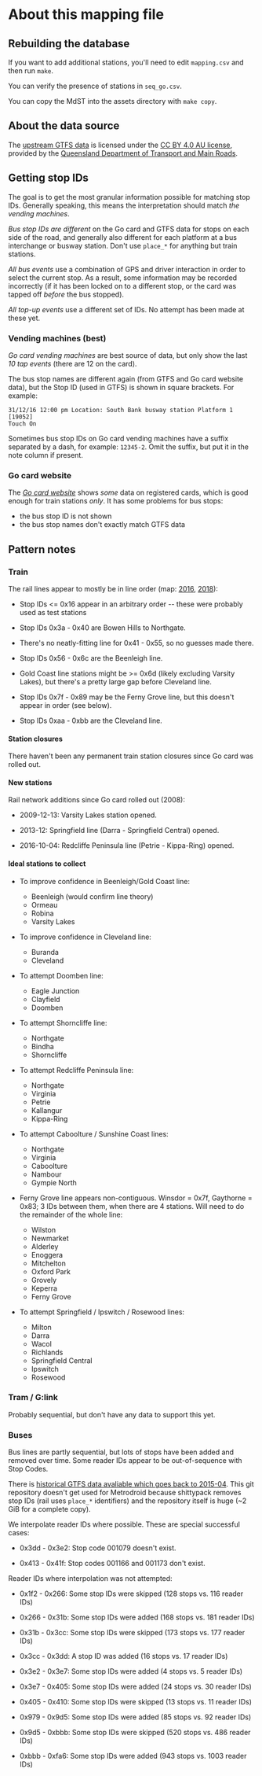 # About this mapping file

## Rebuilding the database

If you want to add additional stations, you'll need to edit `mapping.csv` and then run `make`.

You can verify the presence of stations in `seq_go.csv`.

You can copy the MdST into the assets directory with `make copy`.

## About the data source

The [upstream GTFS data][0] is licensed under the [CC BY 4.0 AU license][1], provided by the
[Queensland Department of Transport and Main Roads][2].

## Getting stop IDs

The goal is to get the most granular information possible for matching stop IDs. Generally speaking,
this means the interpretation should match _the vending machines_.

_Bus stop IDs are different_ on the Go card and GTFS data for stops on each side of the road, and
generally also different for each platform at a bus interchange or busway station. Don't use
`place_*` for anything but train stations.

_All bus events_ use a combination of GPS and driver interaction in order to select the current
stop. As a result, some information may be recorded incorrectly (if it has been locked on to a
different stop, or the card was tapped off _before_ the bus stopped).

_All top-up events_ use a different set of IDs. No attempt has been made at these yet.

### Vending machines (best)

_Go card vending machines_ are best source of data, but only show the last _10 tap events_ (there
are 12 on the card).

The bus stop names are different again (from GTFS and Go card website data), but the Stop ID (used
in GTFS) is shown in square brackets.  For example:

```
31/12/16 12:00 pm Location: South Bank busway station Platform 1 [19052]
Touch On
```

Sometimes bus stop IDs on Go card vending machines have a suffix separated by a dash, for example:
`12345-2`. Omit the suffix, but put it in the note column if present.

### Go card website

The _[Go card website][goweb]_ shows _some_ data on registered cards, which is good enough for train
stations _only_.  It has some problems for bus stops:

* the bus stop ID is not shown
* the bus stop names don't exactly match GTFS data

## Pattern notes

### Train

The rail lines appear to mostly be in line order (map: [2016][map16], [2018][map18]):

* Stop IDs <= 0x16 appear in an arbitrary order -- these were probably used as test stations

* Stop IDs 0x3a - 0x40 are Bowen Hills to Northgate.

* There's no neatly-fitting line for 0x41 - 0x55, so no guesses made there.

* Stop IDs 0x56 - 0x6c are the Beenleigh line.

* Gold Coast line stations might be >= 0x6d (likely excluding Varsity Lakes), but there's a pretty large gap before Cleveland line.

* Stop IDs 0x7f - 0x89 may be the Ferny Grove line, but this doesn't appear in order (see below).

* Stop IDs 0xaa - 0xbb are the Cleveland line.

#### Station closures

There haven't been any permanent train station closures since Go card was rolled out.

#### New stations

Rail network additions since Go card rolled out (2008):

* 2009-12-13: Varsity Lakes station opened.

* 2013-12: Springfield line (Darra - Springfield Central) opened.

* 2016-10-04: Redcliffe Peninsula line (Petrie - Kippa-Ring) opened.

#### Ideal stations to collect

* To improve confidence in Beenleigh/Gold Coast line:

  * Beenleigh (would confirm line theory)
  * Ormeau
  * Robina
  * Varsity Lakes

* To improve confidence in Cleveland line:

  * Buranda
  * Cleveland

* To attempt Doomben line:

  * Eagle Junction
  * Clayfield
  * Doomben

* To attempt Shorncliffe line:

  * Northgate
  * Bindha
  * Shorncliffe

* To attempt Redcliffe Peninsula line:

  * Northgate
  * Virginia
  * Petrie
  * Kallangur
  * Kippa-Ring

* To attempt Caboolture / Sunshine Coast lines:

  * Northgate
  * Virginia
  * Caboolture
  * Nambour
  * Gympie North

* Ferny Grove line appears non-contiguous.  Winsdor = 0x7f, Gaythorne = 0x83; 3 IDs between them, when there are 4 stations.  Will need to do the remainder of the whole line:

  * Wilston
  * Newmarket
  * Alderley
  * Enoggera
  * Mitchelton
  * Oxford Park
  * Grovely
  * Keperra
  * Ferny Grove

* To attempt Springfield / Ipswitch / Rosewood lines:

  * Milton
  * Darra
  * Wacol
  * Richlands
  * Springfield Central
  * Ipswitch
  * Rosewood

### Tram / G:link

Probably sequential, but don't have any data to support this yet.

### Buses

Bus lines are partly sequential, but lots of stops have been added and removed over time. Some
reader IDs appear to be out-of-sequence with Stop Codes.

There is [historical GTFS data avaliable which goes back to 2015-04][4]. This git repository doesn't
get used for Metrodroid because shittypack removes stop IDs (rail uses `place_*` identifiers) and
the repository itself is huge (~2 GiB for a complete copy).

We interpolate reader IDs where possible. These are special successful cases:

* 0x3dd - 0x3e2: Stop code 001079 doesn't exist.

* 0x413 - 0x41f: Stop codes 001166 and 001173 don't exist.

Reader IDs where interpolation was not attempted:

* 0x1f2 - 0x266: Some stop IDs were skipped (128 stops vs. 116 reader IDs)

* 0x266 - 0x31b: Some stop IDs were added (168 stops vs. 181 reader IDs)

* 0x31b - 0x3cc: Some stop IDs were skipped (173 stops vs. 177 reader IDs)

* 0x3cc - 0x3dd: A stop ID was added (16 stops vs. 17 reader IDs)

* 0x3e2 - 0x3e7: Some stop IDs were added (4 stops vs. 5 reader IDs)

* 0x3e7 - 0x405: Some stop IDs were added (24 stops vs. 30 reader IDs)

* 0x405 - 0x410: Some stop IDs were skipped (13 stops vs. 11 reader IDs)

* 0x979 - 0x9d5: Some stop IDs were added (85 stops vs. 92 reader IDs)

* 0x9d5 - 0xbbb: Some stop IDs were skipped (520 stops vs. 486 reader IDs)

* 0xbbb - 0xfa6: Some stop IDs were added (943 stops vs. 1003 reader IDs)

[0]: https://data.qld.gov.au/dataset/general-transit-feed-specification-gtfs-seq
[1]: https://creativecommons.org/licenses/by/4.0/au/
[2]: http://www.tmr.qld.gov.au
[map16]: https://translink.com.au/sites/default/files/assets/resources/plan-your-journey/maps/160104-train-network-map.pdf
[map18]: https://translink.com.au/sites/default/files/assets/resources/plan-your-journey/maps/180401-train-busway-ferry-tram-network-map.pdf
[4]: https://bitbucket.org/micolous/queensland-gtfs/
[goweb]: https://gocard.translink.com.au/
